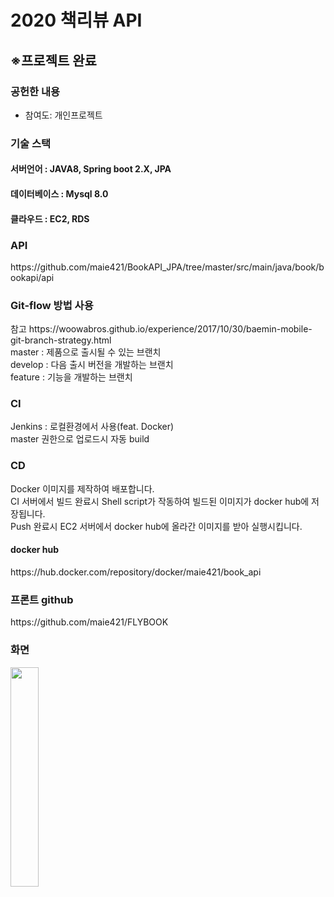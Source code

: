 # 2020 책리뷰 API
<h2>※프로젝트 완료</h2>
<h3>공헌한 내용</h3>
<ul>
  <li>참여도: 개인프로젝트</li>
</ul>
<h3>기술 스택</h3>
<h4>서버언어 : JAVA8, Spring boot 2.X, JPA </h4>
<h4>데이터베이스 : Mysql 8.0</h4>
<h4>클라우드 : EC2, RDS </h4>
<h3>API</h3>
https://github.com/maie421/BookAPI_JPA/tree/master/src/main/java/book/bookapi/api <br/>

<h3>Git-flow 방법 사용</h3>
참고 https://woowabros.github.io/experience/2017/10/30/baemin-mobile-git-branch-strategy.html <br/>
master : 제품으로 출시될 수 있는 브랜치<br/>
develop : 다음 출시 버전을 개발하는 브랜치<br/>
feature : 기능을 개발하는 브랜치 <br/>

<h3>CI</h3>
Jenkins : 로컬환경에서 사용(feat. Docker)<br/>
master 권한으로 업로드시 자동 build<br/>

<h3>CD</h3>
Docker 이미지를 제작하여 배포합니다.<br/>
CI 서버에서 빌드 완료시 Shell script가 작동하여 빌드된 이미지가 docker hub에 저장됩니다.<br/>
Push 완료시 EC2 서버에서 docker hub에 올라간 이미지를 받아 실행시킵니다.<br/>

<h4>docker hub</h4>
https://hub.docker.com/repository/docker/maie421/book_api<br/>

<h3>프론트 github</h3>
https://github.com/maie421/FLYBOOK <br/>
<h3>화면</h3>
<img src="https://user-images.githubusercontent.com/35258834/99064535-69f1e400-25e9-11eb-927a-396a337f6274.jpg" width="30%" align="left">
